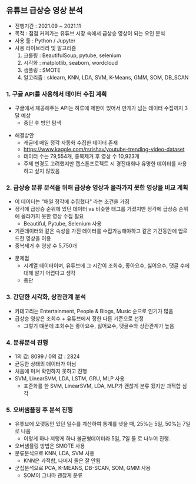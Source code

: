 ## 유튜브 급상승 영상 분석
- 진행기간 : 2021.09 ~ 2021.11  
- 목적 : 점점 커져가는 유튜브 시장 속에서 급상승 영상이 되는 요인 분석
- 사용 툴 : Python / Jupyter
- 사용 라이브러리 및 알고리즘
  1. 크롤링 : BeautifulSoup, pytube, selenium
  2. 시각화 : matplotlib, seaborn, wordcloud
  3. 샘플링 : SMOTE
  4. 알고리즘 : sklearn, KNN, LDA, SVM, K-Means, GMM, SOM, DB_SCAN

### 1. 구글 API를 사용해서 데이터 수집 계획  
  - 구글에서 제공해주는 API는 하루에 제한이 있어서 만개가 넘는 데이터 수집까지 3달 예상  
    - 중단 후 방안 탐색
  
  * 해결방안 
    - 캐글에 매일 정각 자동화 수집한 데이터 존재
    - https://www.kaggle.com/rsrishav/youtube-trending-video-dataset 
    - 데이터 수는 79,554개, 중복제거 후 영상 수 10,923개  
    - 주제 변경도 고려했지만 캡스톤프로젝트 시 경진대회나 유명한 데이터를 사용하고 싶지 않았음
  
### 2. 급상승 분류 분석을 위해 급상승 영상과 올라가지 못한 영상을 비교 계획
 - 이 데이터는 "매일 정각에 수집했다" 라는 조건을 가짐  
 - 정각에 급상승 순위에 있던 데이터 vs 비슷한 태그를 가졌지만 정각에 급상승 순위에 올라가지 못한 영상 수집 필요  
   - Beautiful, Pytube, Selenium 사용
 - 기존데이터와 같은 속성을 가진 데이터를 수집가능해야하고 같은 기간동안에 업로드한 영상을 이용  
 - 중복제거 후 영상 수 5,750개  
 * 문제점  
   - 시계열 데이터이며, 유튜브에 그 시간이 조회수, 좋아요수, 싫어요수, 댓글 수에 대해 알기 어렵다고 생각  
   - 중단

### 3. 간단한 시각화, 상관관계 분석
  - 카테고리는 Entertainment, People & Blogs, Music 순으로 인기가 많음
  - 급상승 영상은 조회수 + 유튜브에서 정한 다른 기준으로 선정  
    - 그렇기 떄문에 조회수는 좋아요수, 싫어요수, 댓글수와 상관관계가 높음  

### 4. 분류분석 진행
- 1의 값: 8099 / 0의 값 : 2824
- 균등한 상태의 데이터가 아님
- 처음에 미쳐 확인하지 못하고 진행  
- SVM, LinearSVM, LDA, LSTM, GRU, MLP 사용  
  - 표준화를 한 SVM, LinearSVM, LDA, MLP가 괜찮게 분류 됬지만 과적합 심각  

### 5. 오버샘플링 후 분석 진행
  - 유튜브에 오랫동안 있던 일수를 계산하여 통계를 냇을 때, 25%는 5일, 50%는 7일로 나옴  
    - 이렇게 하나 저렇게 하나 불균형데이터라 5일, 7일 둘 로 나누어 진행.
  - 오버샘플링 방법은 SMOTE 사용
  - 분류분석으로 KNN, LDA, SVM 사용
    - KNN은 과적합, 나머지 둘은 잘 안됨
  - 군집분석으로 PCA, K-MEANS, DB-SCAN, SOM, GMM 사용
    - SOM이 그나마 괜찮게 분류
